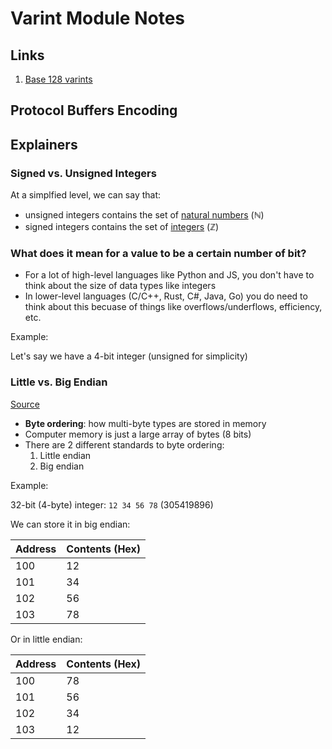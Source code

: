 # Varint Module Notes

## Links

1. [Base 128 varints](https://protobuf.dev/programming-guides/encoding/#varints)

## Protocol Buffers Encoding

 

## Explainers

### Signed vs. Unsigned Integers

At a simplfied level, we can say that:

- unsigned integers contains the set of [natural numbers](https://en.wikipedia.org/wiki/Natural_number) ($\mathbb{N}$)
- signed integers contains the set of [integers](https://en.wikipedia.org/wiki/Integer) ($\mathbb{Z}$)

### What does it mean for a value to be a certain number of bit?

- For a lot of high-level languages like Python and JS, you don't have to think about the size of data types like integers
- In lower-level languages (C/C++, Rust, C#, Java, Go) you do need to think about this becuase of things like overflows/underflows, efficiency, etc.

Example:

Let's say we have a 4-bit integer (unsigned for simplicity)

### Little vs. Big Endian

[Source](https://www.youtube.com/watch?v=jhErugDB-34)

- **Byte ordering**: how multi-byte types are stored in memory
- Computer memory is just a large array of bytes (8 bits)
- There are 2 different standards to byte ordering:
  1. Little endian
  2. Big endian

Example:

32-bit (4-byte) integer: `12 34 56 78` (305419896)

We can store it in big endian:

| Address | Contents (Hex) |
| ------- | -------------- |
| 100     | 12             |
| 101     | 34             |
| 102     | 56             |
| 103     | 78             |

Or in little endian:

| Address | Contents (Hex) |
| ------- | -------------- |
| 100     | 78             |
| 101     | 56             |
| 102     | 34             |
| 103     | 12             |
